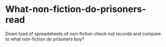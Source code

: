 # What-non-fiction-do-prisoners-read
Down load of spreadsheets of non-fiction check out records and compare to what non-fiction do prisoners buy?

